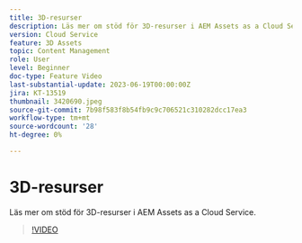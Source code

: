 ```yaml
---
title: 3D-resurser
description: Läs mer om stöd för 3D-resurser i AEM Assets as a Cloud Service.
version: Cloud Service
feature: 3D Assets
topic: Content Management
role: User
level: Beginner
doc-type: Feature Video
last-substantial-update: 2023-06-19T00:00:00Z
jira: KT-13519
thumbnail: 3420690.jpeg
source-git-commit: 7b98f583f8b54fb9c9c706521c310282dcc17ea3
workflow-type: tm+mt
source-wordcount: '28'
ht-degree: 0%

---
```



# 3D-resurser

Läs mer om stöd för 3D-resurser i AEM Assets as a Cloud Service.

>[!VIDEO](https://video.tv.adobe.com/v/3420690/?learn=on)
